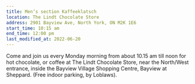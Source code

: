 ```yaml
---
title: Men’s section Kaffeeklatsch
location: The Lindt Chocolate Store
address: 2901 Bayview Ave, North York, ON M2K 1E6
start_time: 10:15 am
end_time: 12:00 pm
last_modified_at: 2022-06-20
---
```


Come and join us every Monday morning from about 10.15 am till noon for hot
chocolate, or coffee at The Lindt Chocolate Store, near the North/West
entrance, inside the Bayview Village Shopping Centre, Bayview at Sheppard.
(Free indoor parking, by Loblaws).
